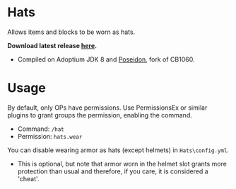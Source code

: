 # Hats
Allows items and blocks to be worn as hats.

<b>Download latest release [here](https://github.com/AleksandarHaralanov/Hats/releases/latest).</b>

- Compiled on Adoptium JDK 8 and [Poseidon](https://github.com/RhysB/Project-Poseidon), fork of CB1060.

# Usage
By default, only OPs have permissions. Use PermissionsEx or similar plugins to grant groups the permission, enabling the command.
- Command: ```/hat```
- Permission: ```hats.wear```

You can disable wearing armor as hats (except helmets) in ```Hats\config.yml```.
- This is optional, but note that armor worn in the helmet slot grants more protection than usual and therefore, if you care, it is considered a 'cheat'.